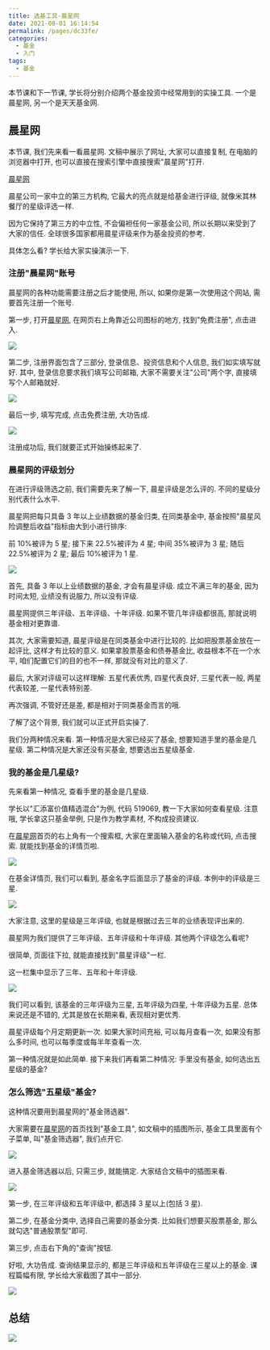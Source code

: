 ```yaml
---
title: 选基工具-晨星网
date: 2021-08-01 16:14:54
permalink: /pages/dc33fe/
categories:
  - 基金
  - 入门
tags:
  - 基金
---
```


本节课和下一节课, 学长将分别介绍两个基金投资中经常用到的实操工具. 一个是晨星网, 另一个是天天基金网.

## 晨星网

本节课, 我们先来看一看晨星网. 文稿中展示了网址, 大家可以直接复制, 在电脑的浏览器中打开, 也可以直接在搜索引擎中直接搜索"晨星网"打开.

[晨星网](http://www.morningstar.cn/)

晨星公司一家中立的第三方机构, 它最大的亮点就是给基金进行评级, 就像米其林餐厅的星级评选一样.

因为它保持了第三方的中立性, 不会偏袒任何一家基金公司, 所以长期以来受到了大家的信任. 全球很多国家都用晨星评级来作为基金投资的参考.

具体怎么看? 学长给大家实操演示一下.

### 注册"晨星网"账号

晨星网的各种功能需要注册之后才能使用, 所以, 如果你是第一次使用这个网站, 需要首先注册一个账号.

第一步, 打开[晨星网](http://www.morningstar.cn/), 在网页右上角靠近公司图标的地方, 找到"免费注册", 点击进入.

![](../../.vuepress/public/img/fund/024.png)

第二步, 注册界面包含了三部分, 登录信息、投资信息和个人信息, 我们如实填写就好. 其中, 登录信息要求我们填写公司邮箱, 大家不需要关注"公司"两个字, 直接填写个人邮箱就好.

![](../../.vuepress/public/img/fund/025.png)

最后一步, 填写完成, 点击免费注册, 大功告成.

![](../../.vuepress/public/img/fund/026.png)

注册成功后, 我们就要正式开始操练起来了.

### 晨星网的评级划分

在进行评级筛选之前, 我们需要先来了解一下, 晨星评级是怎么评的. 不同的星级分别代表什么水平.

晨星网把每只具备 3 年以上业绩数据的基金归类, 在同类基金中, 基金按照"晨星风险调整后收益"指标由大到小进行排序:

前 10%被评为 5 星; 接下来 22.5%被评为 4 星; 中间 35%被评为 3 星; 随后 22.5%被评为 2 星; 最后 10%被评为 1 星.

![](../../.vuepress/public/img/fund/027.png)

首先, 具备 3 年以上业绩数据的基金, 才会有晨星评级. 成立不满三年的基金, 因为时间太短, 业绩没有说服力, 所以没有评级.

晨星网提供三年评级、五年评级、十年评级. 如果不管几年评级都很高, 那就说明基金相对更靠谱.

其次, 大家需要知道, 晨星评级是在同类基金中进行比较的. 比如把股票基金放在一起评比, 这样才有比较的意义. 如果拿股票基金和债券基金比, 收益根本不在一个水平, 咱们配置它们的目的也不一样, 那就没有对比的意义了.

最后, 大家对评级可以这样理解: 五星代表优秀, 四星代表良好, 三星代表一般, 两星代表较差, 一星代表特别差.

再次强调, 不管好还是差, 都是相对于同类基金而言的哦.

了解了这个背景, 我们就可以正式开启实操了.

我们分两种情况来看. 第一种情况是大家已经买了基金, 想要知道手里的基金是几星级. 第二种情况是大家还没有买基金, 想要选出五星级基金.

### 我的基金是几星级?

先来看第一种情况, 查看手里的基金是几星级.

学长以"汇添富价值精选混合"为例, 代码 519069, 教一下大家如何查看星级. 注意哦, 学长拿这只基金举例, 只是作为教学素材, 不构成投资建议.

在[晨星网](http://www.morningstar.cn/)首页的右上角有一个搜索框, 大家在里面输入基金的名称或代码, 点击搜索. 就能找到基金的详情页啦.

![](../../.vuepress/public/img/fund/028.png)

在基金详情页, 我们可以看到, 基金名字后面显示了基金的评级. 本例中的评级是三星.

![](../../.vuepress/public/img/fund/029.png)

大家注意, 这里的星级是三年评级, 也就是根据过去三年的业绩表现评出来的.

晨星网为我们提供了三年评级、五年评级和十年评级. 其他两个评级怎么看呢?

很简单, 页面往下拉, 就能直接找到"晨星评级"一栏.

这一栏集中显示了三年、五年和十年评级.

![](../../.vuepress/public/img/fund/030.png)

我们可以看到, 该基金的三年评级为三星, 五年评级为四星, 十年评级为五星. 总体来说还是不错的, 尤其是放在长期来看, 表现相对更优秀.

晨星评级每个月定期更新一次. 如果大家时间充裕, 可以每月查看一次, 如果没有那么多时间, 也可以每季度或每半年查看一次.

第一种情况就是如此简单. 接下来我们再看第二种情况: 手里没有基金, 如何选出五星级的基金?

### 怎么筛选"五星级"基金?

这种情况要用到晨星网的"基金筛选器".

大家需要在[晨星网](http://www.morningstar.cn/)的首页找到"基金工具", 如文稿中的插图所示, 基金工具里面有个子菜单, 叫"基金筛选器", 我们点开它.

![](../../.vuepress/public/img/fund/031.png)

进入基金筛选器以后, 只需三步, 就能搞定. 大家结合文稿中的插图来看.

![](../../.vuepress/public/img/fund/032.png)

第一步, 在三年评级和五年评级中, 都选择 3 星以上(包括 3 星).

第二步, 在基金分类中, 选择自己需要的基金分类. 比如我们想要买股票基金, 那么就勾选"普通股票型"即可.

第三步, 点击右下角的"查询"按钮.

好啦, 大功告成. 查询结果显示的, 都是三年评级和五年评级在三星以上的基金. 课程篇幅有限, 学长给大家截图了其中一部分.

![](../../.vuepress/public/img/fund/033.png)

## 总结

![](../../.vuepress/public/img/fund/034.png)
